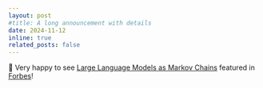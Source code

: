 ```yaml
---
layout: post
#title: A long announcement with details
date: 2024-11-12
inline: true
related_posts: false
---
```


🎉 Very happy to see <a href="https://arxiv.org/pdf/2410.02724">Large Language Models as Markov Chains</a> featured in <a href="https://www.forbes.com/sites/lanceeliot/2024/11/11/revealing-secrets-of-large-language-models-and-generative-ai-via-old-fashioned-markov-chain-mathematics/">Forbes</a>!
